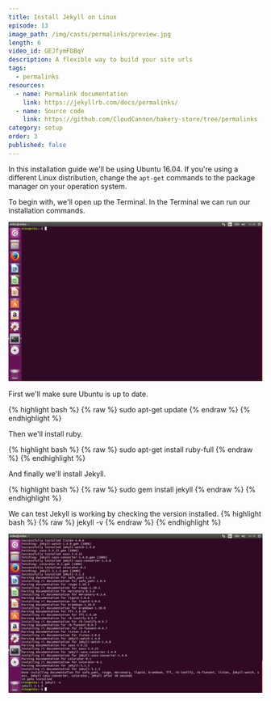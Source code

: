 ```yaml
---
title: Install Jekyll on Linux
episode: 13
image_path: /img/casts/permalinks/preview.jpg
length: 6
video_id: GEJfymFDBqY
description: A flexible way to build your site urls
tags:
  - permalinks
resources:
  - name: Permalink documentation
    link: https://jekyllrb.com/docs/permalinks/
  - name: Source code
    link: https://github.com/CloudCannon/bakery-store/tree/permalinks
category: setup
order: 3
published: false
---
```

In this installation guide we'll be using Ubuntu 16.04. If you're using a different Linux distribution, change the `apt-get` commands to the package manager on your operation system.

To begin with, we'll open up the Terminal. In the Terminal we can run our installation commands.

![Terminal](/img/casts/linux-install/terminal.png)

First we'll make sure Ubuntu is up to date.

{% highlight bash %}
{% raw %}
sudo apt-get update
{% endraw %}
{% endhighlight %}

Then we'll install ruby.

{% highlight bash %}
{% raw %}
sudo apt-get install ruby-full
{% endraw %}
{% endhighlight %}

And finally we'll install Jekyll.

{% highlight bash %}
{% raw %}
sudo gem install jekyll
{% endraw %}
{% endhighlight %}

We can test Jekyll is working by checking the version installed.
{% highlight bash %}
{% raw %}
jekyll -v
{% endraw %}
{% endhighlight %}

![Version](/img/casts/linux-install/version.png)
